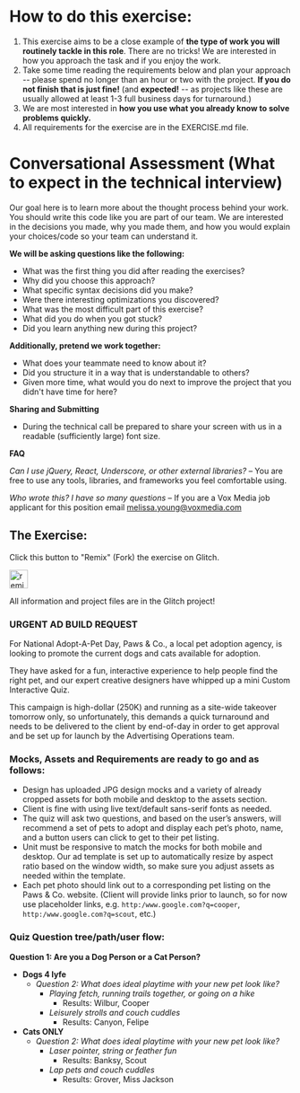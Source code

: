 # How to do this exercise:
1. This exercise aims to be a close example of **the type of work you will routinely tackle in this role**. There are no tricks! We are interested in how you approach the task and if you enjoy the work.
1. Take some time reading the requirements below and plan your approach -- please spend no longer than an hour or two with the project. **If you do not finish that is just fine!** (and **expected!** -- as projects like these are usually allowed at least 1-3 full business days for turnaround.)
1. We are most interested in **how you use what you already know to solve problems quickly.**
1. All requirements for the exercise are in the EXERCISE.md file.

# Conversational Assessment (What to expect in the technical interview)
Our goal here is to learn more about the thought process behind your work. You should write this code like you are part of our team. 
We are interested in the decisions you made, why you made them, and how you would explain your choices/code so your team can understand it. 

**We will be asking questions like the following:**

- What was the first thing you did after reading the exercises?
- Why did you choose this approach?
- What specific syntax decisions did you make?
- Were there interesting optimizations you discovered?
- What was the most difficult part of this exercise?
- What did you do when you got stuck?
- Did you learn anything new during this project?

**Additionally, pretend we work together:**

- What does your teammate need to know about it?
- Did you structure it in a way that is understandable to others?
- Given more time, what would you do next to improve the project that you didn't have time for here?

**Sharing and Submitting** 
- During the technical call be prepared to share your screen with us in a readable (sufficiently large) font size.

**FAQ**

_Can I use jQuery, React, Underscore, or other external libraries?_ – You are free to use any tools, libraries, and frameworks you feel comfortable using.

_Who wrote this? I have so many questions_ – If you are a Vox Media job applicant for this position email melissa.young@voxmedia.com



## The Exercise:

Click this button to "Remix" (Fork) the exercise on Glitch. 

<!-- Remix Button -->
<a href="https://glitch.com/edit/?utm_content=project_vox-ads-e1-hiring-exercise&utm_source=remix_this&utm_medium=button&utm_campaign=glitchButton#!/remix/vox-ads-e1-hiring-exercise">
  <img src="https://cdn.glitch.com/2bdfb3f8-05ef-4035-a06e-2043962a3a13%2Fremix%402x.png?1513093958726" alt="remix this" height="33">
</a>

All information and project files are in the Glitch project!

### URGENT AD BUILD REQUEST

For National Adopt-A-Pet Day, Paws & Co., a local pet adoption agency, is looking to promote the current dogs and cats available for adoption.

They have asked for a fun, interactive experience to help people find the right pet, and our expert creative designers have whipped up a mini Custom Interactive Quiz. 

This campaign is high-dollar (250K) and running as a site-wide takeover tomorrow only, so unfortunately, this demands a quick turnaround and needs to be delivered to the client by end-of-day in order to get approval and be set up for launch by the Advertising Operations team.

### Mocks, Assets and Requirements are ready to go and as follows:

- Design has uploaded JPG design mocks and a variety of already cropped assets for both mobile and desktop to the assets section.
- Client is fine with using live text/default sans-serif fonts as needed.
- The quiz will ask two questions, and based on the user’s answers, will recommend a set of pets to adopt and display each pet’s photo, name, and a button users can click to get to their pet listing.
- Unit must be responsive to match the mocks for both mobile and desktop. Our ad template is set up to automatically resize by aspect ratio based on the window width, so make sure you adjust assets as needed within the template.
- Each pet photo should link out to a corresponding pet listing on the Paws & Co. website. (Client will provide links prior to launch, so for now use placeholder links, e.g. `http:/www.google.com?q=cooper`, `http:/www.google.com?q=scout`, etc.)


### Quiz Question tree/path/user flow:

**Question 1: Are you a Dog Person or a Cat Person?**
  - **Dogs 4 lyfe**
    - *Question 2: What does ideal playtime with your new pet look like?*
      - *Playing fetch, running trails together, or going on a hike*
        - Results: Wilbur, Cooper
      - *Leisurely strolls and couch cuddles*
        - Results: Canyon, Felipe
  - **Cats ONLY**
    - *Question 2: What does ideal playtime with your new pet look like?*
      - *Laser pointer, string or feather fun*
        - Results: Banksy, Scout
      - *Lap pets and couch cuddles*
        - Results: Grover, Miss Jackson
